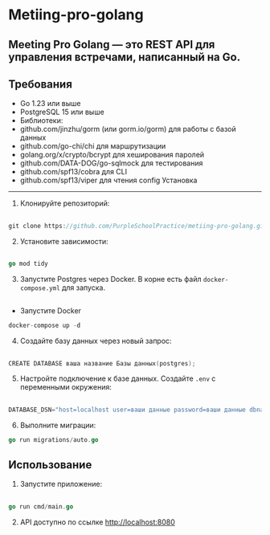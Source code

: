 Metiing-pro-golang
===============
Meeting Pro Golang — это REST API для управления встречами, написанный на Go.
-------------------------------------------------------------------------------
Требования
--------------------------------------------------------------------------------------
* Go 1.23 или выше
* PostgreSQL 15 или выше
* Библиотеки:
* github.com/jinzhu/gorm (или gorm.io/gorm) для работы с базой данных
* github.com/go-chi/chi для маршрутизации
* golang.org/x/crypto/bcrypt для хеширования паролей
* github.com/DATA-DOG/go-sqlmock для тестирования
* github.com/spf13/cobra  для CLI
* github.com/spf13/viper  для чтения config
Установка
--------------------------------------------------------------------------------------
1. Клонируйте репозиторий:
##
```go
git clone https://github.com/PurpleSchoolPractice/metiing-pro-golang.git
```
2. Установите зависимости:
##

```go
go mod tidy
```
3. Запустите Postgres через Docker. В корне есть файл `docker-compose.yml` для запуска.
##
  * Запустите Docker
  ```go
  docker-compose up -d
  ```
4. Создайте базу данных через новый запрос:
##
```go
CREATE DATABASE ваша название Базы данных(postgres);
```

5. Настройте подключение к базе данных. Создайте `.env` с переменными окружения:
##
```go
DATABASE_DSN="host=localhost user=ваши данные password=ваши данные dbname=postgres port=5432 sslmode=disable"
```
6. Выполните миграции:
```go
go run migrations/auto.go
```
Использование
---------------
1. Запустите приложение:
##
```go
go run cmd/main.go
```
2. API доступно по ссылке <http://localhost:8080>



